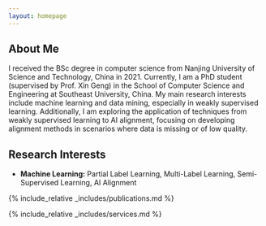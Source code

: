 ```yaml
---
layout: homepage
---
```

## About Me

I received the BSc degree in computer science from Nanjing University of Science and Technology, China in 2021. Currently, I am a PhD student (supervised by Prof. Xin Geng) in the School of Computer Science and Engineering at Southeast University, China. My main research interests include machine learning and data mining, especially in weakly supervised learning. Additionally, I am exploring the application of techniques from weakly supervised learning to AI alignment, focusing on developing alignment methods in scenarios where data is missing or of low quality.

## Research Interests

- **Machine Learning:** Partial Label Learning, Multi-Label Learning, Semi-Supervised Learning, AI Alignment

{% include_relative _includes/publications.md %}

{% include_relative _includes/services.md %}
